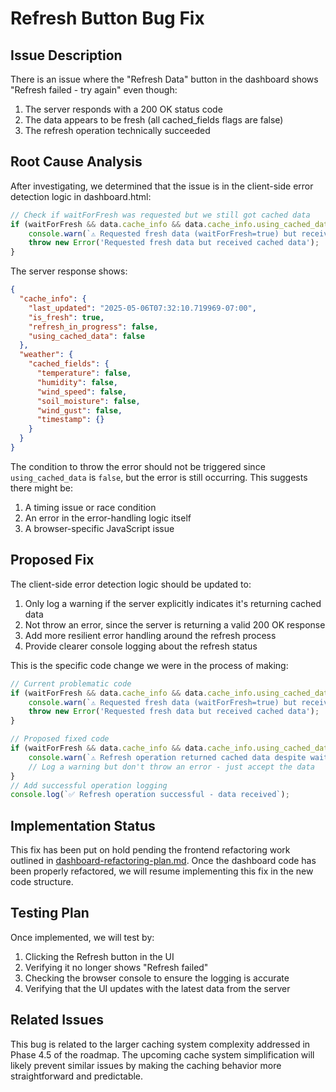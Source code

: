 # Refresh Button Bug Fix

## Issue Description

There is an issue where the "Refresh Data" button in the dashboard shows "Refresh failed - try again" even though:
1. The server responds with a 200 OK status code
2. The data appears to be fresh (all cached_fields flags are false)
3. The refresh operation technically succeeded

## Root Cause Analysis

After investigating, we determined that the issue is in the client-side error detection logic in dashboard.html:

```javascript
// Check if waitForFresh was requested but we still got cached data
if (waitForFresh && data.cache_info && data.cache_info.using_cached_data) {
    console.warn(`⚠️ Requested fresh data (waitForFresh=true) but received cached data!`);
    throw new Error('Requested fresh data but received cached data');
}
```

The server response shows:
```json
{
  "cache_info": {
    "last_updated": "2025-05-06T07:32:10.719969-07:00",
    "is_fresh": true,
    "refresh_in_progress": false,
    "using_cached_data": false
  },
  "weather": {
    "cached_fields": {
      "temperature": false,
      "humidity": false,
      "wind_speed": false,
      "soil_moisture": false,
      "wind_gust": false,
      "timestamp": {}
    }
  }
}
```

The condition to throw the error should not be triggered since `using_cached_data` is `false`, but the error is still occurring. This suggests there might be:

1. A timing issue or race condition
2. An error in the error-handling logic itself
3. A browser-specific JavaScript issue

## Proposed Fix

The client-side error detection logic should be updated to:

1. Only log a warning if the server explicitly indicates it's returning cached data
2. Not throw an error, since the server is returning a valid 200 OK response
3. Add more resilient error handling around the refresh process
4. Provide clearer console logging about the refresh status

This is the specific code change we were in the process of making:

```javascript
// Current problematic code
if (waitForFresh && data.cache_info && data.cache_info.using_cached_data) {
    console.warn(`⚠️ Requested fresh data (waitForFresh=true) but received cached data!`);
    throw new Error('Requested fresh data but received cached data');
}

// Proposed fixed code
if (waitForFresh && data.cache_info && data.cache_info.using_cached_data === true) {
    console.warn(`⚠️ Refresh operation returned cached data despite waitForFresh=true`);
    // Log a warning but don't throw an error - just accept the data
}
// Add successful operation logging
console.log(`✅ Refresh operation successful - data received`);
```

## Implementation Status

This fix has been put on hold pending the frontend refactoring work outlined in [dashboard-refactoring-plan.md](dashboard-refactoring-plan.md). Once the dashboard code has been properly refactored, we will resume implementing this fix in the new code structure.

## Testing Plan

Once implemented, we will test by:

1. Clicking the Refresh button in the UI
2. Verifying it no longer shows "Refresh failed" 
3. Checking the browser console to ensure the logging is accurate
4. Verifying that the UI updates with the latest data from the server

## Related Issues

This bug is related to the larger caching system complexity addressed in Phase 4.5 of the roadmap. The upcoming cache system simplification will likely prevent similar issues by making the caching behavior more straightforward and predictable.

